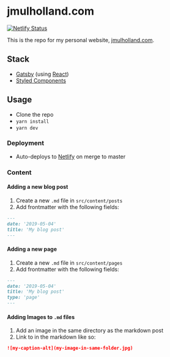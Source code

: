 # jmulholland.com

[![Netlify Status](https://api.netlify.com/api/v1/badges/f78a46a9-01dd-402b-8db6-872418d056dc/deploy-status)](https://app.netlify.com/sites/james/deploys)

This is the repo for my personal website,
[jmulholland.com](https://jmulholland.com).

## Stack

- [Gatsby](https://www.gatsbyjs.org/) (using
  [React](https://reactjs.org))
- [Styled Components](https://styled-components.com)

## Usage

- Clone the repo
- `yarn install`
- `yarn dev`

### Deployment

- Auto-deploys to
  [Netlify](https://app.netlify.com/sites/james/overview) on merge to
  master

### Content

#### Adding a new blog post

1. Create a new `.md` file in `src/content/posts`
2. Add frontmatter with the following fields:

```markdown
---
date: '2019-05-04'
title: 'My blog post'
---
```

#### Adding a new page

1. Create a new `.md` file in `src/content/pages`
2. Add frontmatter with the following fields:

```markdown
---
date: '2019-05-04'
title: 'My blog post'
type: 'page'
---
```

#### Adding Images to `.md` files

1. Add an image in the same directory as the markdown post
2. Link to in the markdown like so:

```markdown
![my-caption-alt](my-image-in-same-folder.jpg)
```
